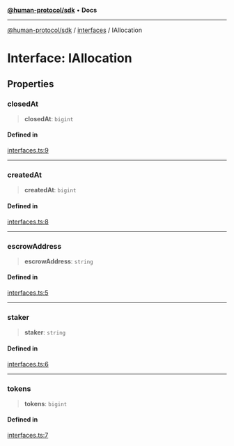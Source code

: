 [**@human-protocol/sdk**](../../README.md) • **Docs**

***

[@human-protocol/sdk](../../modules.md) / [interfaces](../README.md) / IAllocation

# Interface: IAllocation

## Properties

### closedAt

> **closedAt**: `bigint`

#### Defined in

[interfaces.ts:9](https://github.com/humanprotocol/human-protocol/blob/4a3215384185ef582e4acd06a275b32ffdf0b6ea/packages/sdk/typescript/human-protocol-sdk/src/interfaces.ts#L9)

***

### createdAt

> **createdAt**: `bigint`

#### Defined in

[interfaces.ts:8](https://github.com/humanprotocol/human-protocol/blob/4a3215384185ef582e4acd06a275b32ffdf0b6ea/packages/sdk/typescript/human-protocol-sdk/src/interfaces.ts#L8)

***

### escrowAddress

> **escrowAddress**: `string`

#### Defined in

[interfaces.ts:5](https://github.com/humanprotocol/human-protocol/blob/4a3215384185ef582e4acd06a275b32ffdf0b6ea/packages/sdk/typescript/human-protocol-sdk/src/interfaces.ts#L5)

***

### staker

> **staker**: `string`

#### Defined in

[interfaces.ts:6](https://github.com/humanprotocol/human-protocol/blob/4a3215384185ef582e4acd06a275b32ffdf0b6ea/packages/sdk/typescript/human-protocol-sdk/src/interfaces.ts#L6)

***

### tokens

> **tokens**: `bigint`

#### Defined in

[interfaces.ts:7](https://github.com/humanprotocol/human-protocol/blob/4a3215384185ef582e4acd06a275b32ffdf0b6ea/packages/sdk/typescript/human-protocol-sdk/src/interfaces.ts#L7)
